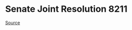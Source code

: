 # Senate Joint Resolution 8211

[Source](http://lawfilesext.leg.wa.gov/biennium/2021-22/Pdf/Bills/Senate%20Joint%20Resolutions/8211.pdf)